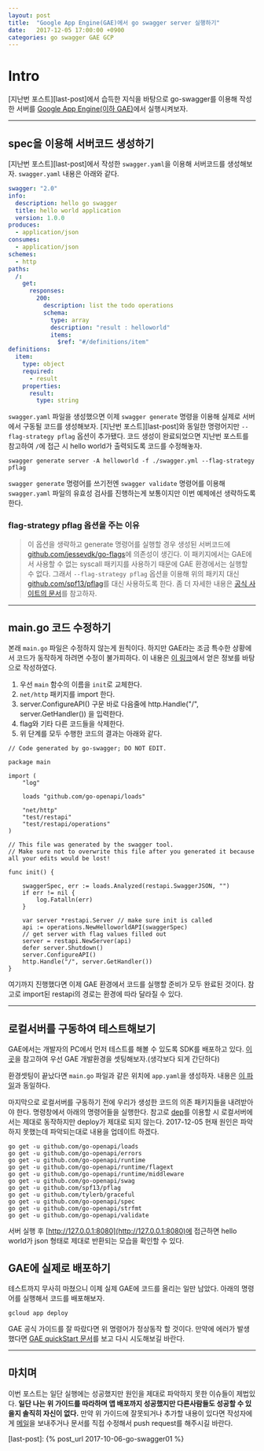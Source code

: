 ```yaml
---
layout: post
title:  "Google App Engine(GAE)에서 go swagger server 실행하기"
date:   2017-12-05 17:00:00 +0900
categories: go swagger GAE GCP
---
```


# Intro
[지난번 포스트][last-post]에서 습득한 지식을 바탕으로 go-swagger를 이용해 작성한 서버를 [Google App Engine(이하 GAE)](https://cloud.google.com/appengine/)에서 실행시켜보자.

---------------------------------------

## spec을 이용해 서버코드 생성하기
[지난번 포스트][last-post]에서 작성한 `swagger.yaml`을 이용해 서버코드를 생성해보자. `swagger.yaml` 내용은 아래와 같다.

``` yaml
swagger: "2.0"
info:
  description: hello go swagger
  title: hello world application
  version: 1.0.0
produces:
  - application/json
consumes:
  - application/json
schemes:
  - http
paths:
  /:
    get:
      responses:
        200:
          description: list the todo operations
          schema:
            type: array
            description: "result : helloworld"
            items:
              $ref: "#/definitions/item"
definitions:
  item:
    type: object
    required:
      - result
    properties:
      result:
        type: string

```

`swagger.yaml` 파일을 생성했으면 이제 `swagger generate` 명령을 이용해 실제로 서버에서 구동될 코드를 생성해보자. [지난번 포스트][last-post]와 동일한 명령어지만 `--flag-strategy pflag` 옵션이 추가됐다. 코드 생성이 완료되었으면 지난번 포스트를 참고하여 `/`에 접근 시 hello world가 출력되도록 코드를 수정해놓자.

``` command
swagger generate server -A helloworld -f ./swagger.yml --flag-strategy pflag
```

`swagger generate` 명령어를 쓰기전엔 `swagger validate` 명령어를 이용해 `swagger.yaml` 파일의 유효성 검사를 진행하는게 보통이지만 이번 예제에선 생략하도록 한다.

### flag-strategy pflag 옵션을 주는 이유
> 이 옵션을 생략하고 generate 명령어를 실행할 경우 생성된 서버코드에 [github.com/jessevdk/go-flags](http://github.com/jessevdk/go-flags)에 의존성이 생긴다. 이 패키지에서는 GAE에서 사용할 수 없는 syscall 패키지를 사용하기 때문에 GAE 환경에서는 실행할 수 없다. 그래서 `--flag-strategy pflag` 옵션을 이용해 위의 패키지 대신 [github.com/spf13/pflag](github.com/spf13/pflag)를 대신 사용하도록 한다. 좀 더 자세한 내용은 [공식 사이트의 문서](https://goswagger.io/generate/server.html)를 참고하자.


------------------------------------------------
## main.go 코드 수정하기
본래 `main.go` 파일은 수정하지 않는게 원칙이다. 하지만 GAE라는 조금 특수한 상황에서 코드가 동작하게 하려면 수정이 불가피하다. 이 내용은 [이 링크](https://github.com/go-swagger/go-swagger/issues/925)에서 얻은 정보를 바탕으로 작성하였다.

1. 우선 `main` 함수의 이름을 `init`로 교체한다.
2. `net/http` 패키지를 import 한다.
3. server.ConfigureAPI() 구문 바로 다음줄에 http.Handle("/", server.GetHandler()) 을 입력한다.
4. flag와 기타 다른 코드들을 삭제한다.
5. 위 단계를 모두 수행한 코드의 결과는 아래와 같다.

``` golang
// Code generated by go-swagger; DO NOT EDIT.

package main

import (
	"log"

	loads "github.com/go-openapi/loads"

	"net/http"
	"test/restapi"
	"test/restapi/operations"
)

// This file was generated by the swagger tool.
// Make sure not to overwrite this file after you generated it because all your edits would be lost!

func init() {

	swaggerSpec, err := loads.Analyzed(restapi.SwaggerJSON, "")
	if err != nil {
		log.Fatalln(err)
	}

	var server *restapi.Server // make sure init is called
	api := operations.NewHelloworldAPI(swaggerSpec)
	// get server with flag values filled out
	server = restapi.NewServer(api)
	defer server.Shutdown()
	server.ConfigureAPI()
	http.Handle("/", server.GetHandler())
}
```

여기까지 진행했다면 이제 GAE 환경에서 코드를 실행할 준비가 모두 완료된 것이다. 참고로 import된 restapi의 경로는 환경에 따라 달라질 수 있다.

------------------------------------------

## 로컬서버를 구동하여 테스트해보기

GAE에서는 개발자의 PC에서 먼저 테스트를 해볼 수 있도록 SDK를 배포하고 있다. [이 곳](https://cloud.google.com/appengine/docs/go/)을 참고하여 우선 GAE 개발환경을 셋팅해보자.(생각보다 되게 간단하다)

환경셋팅이 끝났다면 `main.go` 파일과 같은 위치에 `app.yaml`을 생성하자. 내용은 [이 파일](https://raw.githubusercontent.com/GoogleCloudPlatform/appengine-guestbook-go/part1-helloworld/app.yaml)과 동일하다.

마지막으로 로컬서버를 구동하기 전에 우리가 생성한 코드의 의존 패키지들을 내려받아야 한다. 명령창에서 아래의 명령어들을 실행한다. 참고로 [dep](https://github.com/golang/dep)를 이용할 시 로컬서버에서는 제대로 동작하지만 deploy가 제대로 되지 않는다. 2017-12-05 현재 원인은 파악하지 못했는데 파악되는대로 내용을 업데이트 하겠다.

``` shell
go get -u github.com/go-openapi/loads
go get -u github.com/go-openapi/errors
go get -u github.com/go-openapi/runtime
go get -u github.com/go-openapi/runtime/flagext
go get -u github.com/go-openapi/runtime/middleware
go get -u github.com/go-openapi/swag
go get -u github.com/spf13/pflag
go get -u github.com/tylerb/graceful
go get -u github.com/go-openapi/spec
go get -u github.com/go-openapi/strfmt
go get -u github.com/go-openapi/validate
```

서버 실행 후  [http://127.0.0.1:8080](http://127.0.0.1:8080)에 접근하면 hello world가 json 형태로 제대로 반환되는 모습을 확인할 수 있다.

## GAE에 실제로 배포하기

테스트까지 무사히 마쳤으니 이제 실제 GAE에 코드를 올리는 일만 남았다. 아래의 명령어를 실행해서 코드를 배포해보자.

``` shell
gcloud app deploy
```

GAE 공식 가이드를 잘 따랐다면 위 명령어가 정상동작 할 것이다. 만약에 에러가 발생했다면 [GAE quickStart 문서](https://cloud.google.com/appengine/docs/standard/go/quickstart)를 보고 다시 시도해보길 바란다.

----------------------------

## 마치며

이번 포스트는 일단 실행에는 성공했지만 원인을 제대로 파악하지 못한 이슈들이 제법있다. **일단 나는 위 가이드를 따라하며 앱 배포까지 성공했지만 다른사람들도 성공할 수 있을지 솔직히 자신이 없다.** 만약 위 가이드에 잘못되거나 추가할 내용이 있다면 작성자에게 [메일](mailto:kyc1682@gmail.com)을 보내주거나 문서를 직접 수정해서 push request를 해주시길 바란다.

[last-post]: {% post_url 2017-10-06-go-swagger01 %}
